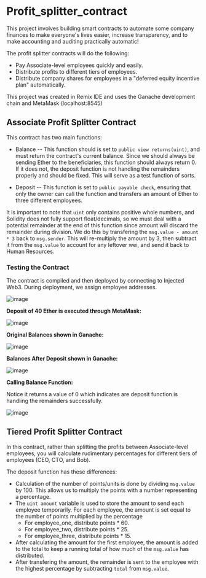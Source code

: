 # Profit_splitter_contract

This project involves building smart contracts to automate some company finances to make everyone's lives easier, increase transparency, and to make accounting and auditing practically automatic!

The profit splitter contracts will do the following:
  * Pay Associate-level employees quickly and easily.
  * Distribute profits to different tiers of employees.
  * Distribute company shares for employees in a "deferred equity incentive plan" automatically.
  
This project was created in Remix IDE and uses the Ganache development chain and MetaMask (localhost:8545)

## Associate Profit Splitter Contract

This contract has two main functions:
 
  * Balance -- This function should is set to `public view returns(uint)`, and must return the contract's current balance. Since we should always be sending Ether to the beneficiaries, this function should always return 0. If it does not, the deposit function is not handling the remainders properly and should be fixed. This will serve as a test function of sorts.
  
  * Deposit -- This function is set to `public payable check`, ensuring that only the owner can call the function and transfers an amount of Ether to three different employees.

It is important to note that `uint` only contains positive whole numbers, and Solidity does not fully support float/decimals, so we must deal with a potential remainder at the end of this function since amount will discard the remainder during division.
We do this by transfering the `msg.value - amount * 3` back to `msg.sender`. This will re-multiply the amount by 3, then subtract it from the `msg.value` to account for any leftover wei, and send it back to Human Resources.

### Testing the Contract

The contract is compiled and then deployed by connecting to Injected Web3. During deployment, we assign employee addresses.

![image](https://user-images.githubusercontent.com/65314799/97828696-78f1a180-1c8d-11eb-902e-4058e3ec9f4c.png)

**Deposit of 40 Ether is executed through MetaMask:**

![image](https://user-images.githubusercontent.com/65314799/97828832-d8e84800-1c8d-11eb-95db-8f119f7fedb5.png)

**Original Balances shown in Ganache:**

![image](https://user-images.githubusercontent.com/65314799/97828931-1b118980-1c8e-11eb-966e-4e9f202dd3b2.png)

**Balances After Deposit shown in Ganache:**

![image](https://user-images.githubusercontent.com/65314799/97829058-6a57ba00-1c8e-11eb-8dcc-ea7a895c8bbd.png)
 
**Calling Balance Function:**

Notice it returns a value of 0 which indicates are deposit function is handling the remainders successfully.

![image](https://user-images.githubusercontent.com/65314799/97829133-abe86500-1c8e-11eb-948b-3855792f19de.png)

## Tiered Profit Splitter Contract

In this contract, rather than splitting the profits between Associate-level employees, you will calculate rudimentary percentages for different tiers of employees (CEO, CTO, and Bob).

The deposit function has these differences:

* Calculation of the number of points/units is done by dividing `msg.value` by 100. This allows us to multiply the points with a number representing a percentage.
* The `uint amount` variable is used to store the amount to send each employee temporarily. For each employee, the amount is set equal to the number of points multiplied by the percentage 
  - For employee_one, distribute points * 60.
  - For employee_two, distribute points * 25.
  - For employee_three, distribute points * 15.
* After calculating the amount for the first employee, the amount is added to the total to keep a running total of how much of the `msg.value` has distributed.
* After transfering the amount, the remainder is sent to the employee with the highest percentage by subtracting `total` from `msg.value`.












